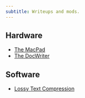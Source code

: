 ```yaml
---
subtitle: Writeups and mods.
---
```

## Hardware

- [The MacPad](https://www.macstories.net/stories/macpad-how-i-created-the-hybrid-mac-ipad-laptop-and-tablet-that-apple-wont-make/)
- [The DocWriter](https://jsomers.net/blog/docwriter)

## Software

- [Lossy Text Compression](https://hackaday.io/project/5689-lossy-text-compression)
